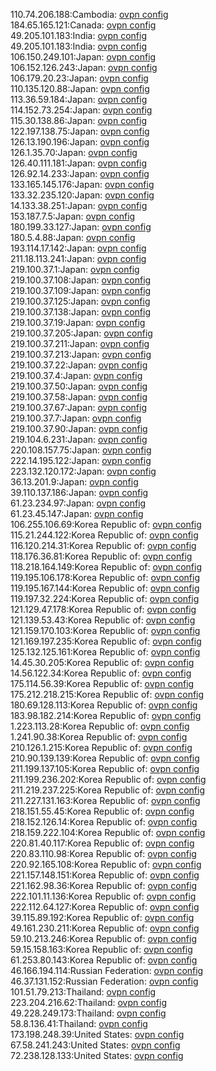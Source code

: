 110.74.206.188:Cambodia: [ovpn config](vpn/110_74_206_188.ovpn)  
184.65.165.121:Canada: [ovpn config](vpn/184_65_165_121.ovpn)  
49.205.101.183:India: [ovpn config](vpn/49_205_101_183.ovpn)  
49.205.101.183:India: [ovpn config](vpn/49_205_101_183.ovpn)  
106.150.249.101:Japan: [ovpn config](vpn/106_150_249_101.ovpn)  
106.152.126.243:Japan: [ovpn config](vpn/106_152_126_243.ovpn)  
106.179.20.23:Japan: [ovpn config](vpn/106_179_20_23.ovpn)  
110.135.120.88:Japan: [ovpn config](vpn/110_135_120_88.ovpn)  
113.36.59.184:Japan: [ovpn config](vpn/113_36_59_184.ovpn)  
114.152.73.254:Japan: [ovpn config](vpn/114_152_73_254.ovpn)  
115.30.138.86:Japan: [ovpn config](vpn/115_30_138_86.ovpn)  
122.197.138.75:Japan: [ovpn config](vpn/122_197_138_75.ovpn)  
126.13.190.196:Japan: [ovpn config](vpn/126_13_190_196.ovpn)  
126.1.35.70:Japan: [ovpn config](vpn/126_1_35_70.ovpn)  
126.40.111.181:Japan: [ovpn config](vpn/126_40_111_181.ovpn)  
126.92.14.233:Japan: [ovpn config](vpn/126_92_14_233.ovpn)  
133.165.145.176:Japan: [ovpn config](vpn/133_165_145_176.ovpn)  
133.32.235.120:Japan: [ovpn config](vpn/133_32_235_120.ovpn)  
14.133.38.251:Japan: [ovpn config](vpn/14_133_38_251.ovpn)  
153.187.7.5:Japan: [ovpn config](vpn/153_187_7_5.ovpn)  
180.199.33.127:Japan: [ovpn config](vpn/180_199_33_127.ovpn)  
180.5.4.88:Japan: [ovpn config](vpn/180_5_4_88.ovpn)  
193.114.17.142:Japan: [ovpn config](vpn/193_114_17_142.ovpn)  
211.18.113.241:Japan: [ovpn config](vpn/211_18_113_241.ovpn)  
219.100.37.1:Japan: [ovpn config](vpn/219_100_37_1.ovpn)  
219.100.37.108:Japan: [ovpn config](vpn/219_100_37_108.ovpn)  
219.100.37.109:Japan: [ovpn config](vpn/219_100_37_109.ovpn)  
219.100.37.125:Japan: [ovpn config](vpn/219_100_37_125.ovpn)  
219.100.37.138:Japan: [ovpn config](vpn/219_100_37_138.ovpn)  
219.100.37.19:Japan: [ovpn config](vpn/219_100_37_19.ovpn)  
219.100.37.205:Japan: [ovpn config](vpn/219_100_37_205.ovpn)  
219.100.37.211:Japan: [ovpn config](vpn/219_100_37_211.ovpn)  
219.100.37.213:Japan: [ovpn config](vpn/219_100_37_213.ovpn)  
219.100.37.22:Japan: [ovpn config](vpn/219_100_37_22.ovpn)  
219.100.37.4:Japan: [ovpn config](vpn/219_100_37_4.ovpn)  
219.100.37.50:Japan: [ovpn config](vpn/219_100_37_50.ovpn)  
219.100.37.58:Japan: [ovpn config](vpn/219_100_37_58.ovpn)  
219.100.37.67:Japan: [ovpn config](vpn/219_100_37_67.ovpn)  
219.100.37.7:Japan: [ovpn config](vpn/219_100_37_7.ovpn)  
219.100.37.90:Japan: [ovpn config](vpn/219_100_37_90.ovpn)  
219.104.6.231:Japan: [ovpn config](vpn/219_104_6_231.ovpn)  
220.108.157.75:Japan: [ovpn config](vpn/220_108_157_75.ovpn)  
222.14.195.122:Japan: [ovpn config](vpn/222_14_195_122.ovpn)  
223.132.120.172:Japan: [ovpn config](vpn/223_132_120_172.ovpn)  
36.13.201.9:Japan: [ovpn config](vpn/36_13_201_9.ovpn)  
39.110.137.186:Japan: [ovpn config](vpn/39_110_137_186.ovpn)  
61.23.234.97:Japan: [ovpn config](vpn/61_23_234_97.ovpn)  
61.23.45.147:Japan: [ovpn config](vpn/61_23_45_147.ovpn)  
106.255.106.69:Korea Republic of: [ovpn config](vpn/106_255_106_69.ovpn)  
115.21.244.122:Korea Republic of: [ovpn config](vpn/115_21_244_122.ovpn)  
116.120.214.31:Korea Republic of: [ovpn config](vpn/116_120_214_31.ovpn)  
118.176.36.81:Korea Republic of: [ovpn config](vpn/118_176_36_81.ovpn)  
118.218.164.149:Korea Republic of: [ovpn config](vpn/118_218_164_149.ovpn)  
119.195.106.178:Korea Republic of: [ovpn config](vpn/119_195_106_178.ovpn)  
119.195.167.144:Korea Republic of: [ovpn config](vpn/119_195_167_144.ovpn)  
119.197.32.224:Korea Republic of: [ovpn config](vpn/119_197_32_224.ovpn)  
121.129.47.178:Korea Republic of: [ovpn config](vpn/121_129_47_178.ovpn)  
121.139.53.43:Korea Republic of: [ovpn config](vpn/121_139_53_43.ovpn)  
121.159.170.103:Korea Republic of: [ovpn config](vpn/121_159_170_103.ovpn)  
121.169.197.235:Korea Republic of: [ovpn config](vpn/121_169_197_235.ovpn)  
125.132.125.161:Korea Republic of: [ovpn config](vpn/125_132_125_161.ovpn)  
14.45.30.205:Korea Republic of: [ovpn config](vpn/14_45_30_205.ovpn)  
14.56.122.34:Korea Republic of: [ovpn config](vpn/14_56_122_34.ovpn)  
175.114.56.39:Korea Republic of: [ovpn config](vpn/175_114_56_39.ovpn)  
175.212.218.215:Korea Republic of: [ovpn config](vpn/175_212_218_215.ovpn)  
180.69.128.113:Korea Republic of: [ovpn config](vpn/180_69_128_113.ovpn)  
183.98.182.214:Korea Republic of: [ovpn config](vpn/183_98_182_214.ovpn)  
1.223.113.28:Korea Republic of: [ovpn config](vpn/1_223_113_28.ovpn)  
1.241.90.38:Korea Republic of: [ovpn config](vpn/1_241_90_38.ovpn)  
210.126.1.215:Korea Republic of: [ovpn config](vpn/210_126_1_215.ovpn)  
210.90.139.139:Korea Republic of: [ovpn config](vpn/210_90_139_139.ovpn)  
211.199.137.105:Korea Republic of: [ovpn config](vpn/211_199_137_105.ovpn)  
211.199.236.202:Korea Republic of: [ovpn config](vpn/211_199_236_202.ovpn)  
211.219.237.225:Korea Republic of: [ovpn config](vpn/211_219_237_225.ovpn)  
211.227.131.163:Korea Republic of: [ovpn config](vpn/211_227_131_163.ovpn)  
218.151.55.45:Korea Republic of: [ovpn config](vpn/218_151_55_45.ovpn)  
218.152.126.14:Korea Republic of: [ovpn config](vpn/218_152_126_14.ovpn)  
218.159.222.104:Korea Republic of: [ovpn config](vpn/218_159_222_104.ovpn)  
220.81.40.117:Korea Republic of: [ovpn config](vpn/220_81_40_117.ovpn)  
220.83.110.98:Korea Republic of: [ovpn config](vpn/220_83_110_98.ovpn)  
220.92.165.108:Korea Republic of: [ovpn config](vpn/220_92_165_108.ovpn)  
221.157.148.151:Korea Republic of: [ovpn config](vpn/221_157_148_151.ovpn)  
221.162.98.36:Korea Republic of: [ovpn config](vpn/221_162_98_36.ovpn)  
222.101.11.136:Korea Republic of: [ovpn config](vpn/222_101_11_136.ovpn)  
222.112.64.127:Korea Republic of: [ovpn config](vpn/222_112_64_127.ovpn)  
39.115.89.192:Korea Republic of: [ovpn config](vpn/39_115_89_192.ovpn)  
49.161.230.211:Korea Republic of: [ovpn config](vpn/49_161_230_211.ovpn)  
59.10.213.246:Korea Republic of: [ovpn config](vpn/59_10_213_246.ovpn)  
59.15.158.163:Korea Republic of: [ovpn config](vpn/59_15_158_163.ovpn)  
61.253.80.143:Korea Republic of: [ovpn config](vpn/61_253_80_143.ovpn)  
46.166.194.114:Russian Federation: [ovpn config](vpn/46_166_194_114.ovpn)  
46.37.131.152:Russian Federation: [ovpn config](vpn/46_37_131_152.ovpn)  
101.51.79.213:Thailand: [ovpn config](vpn/101_51_79_213.ovpn)  
223.204.216.62:Thailand: [ovpn config](vpn/223_204_216_62.ovpn)  
49.228.249.173:Thailand: [ovpn config](vpn/49_228_249_173.ovpn)  
58.8.136.41:Thailand: [ovpn config](vpn/58_8_136_41.ovpn)  
173.198.248.39:United States: [ovpn config](vpn/173_198_248_39.ovpn)  
67.58.241.243:United States: [ovpn config](vpn/67_58_241_243.ovpn)  
72.238.128.133:United States: [ovpn config](vpn/72_238_128_133.ovpn)  
